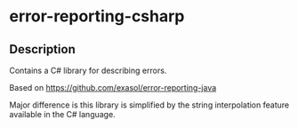 # error-reporting-csharp

## Description

Contains a C# library for describing errors.

Based on https://github.com/exasol/error-reporting-java

Major difference is this library is simplified by the string interpolation feature available in the C# language.

